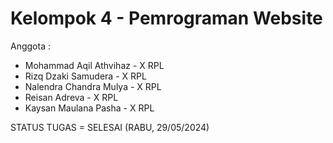 # Kelompok 4 - Pemrograman Website 
Anggota : 
- Mohammad Aqil Athvihaz - X RPL 
- Rizq Dzaki Samudera - X RPL
- Nalendra Chandra Mulya - X RPL
- Reisan Adreva - X RPL
- Kaysan Maulana Pasha - X RPL

STATUS TUGAS = SELESAI (RABU, 29/05/2024)